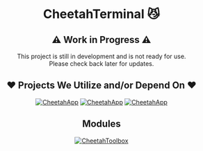 <div align="center">

# CheetahTerminal :smirk_cat:
## ⚠️ Work in Progress ⚠️

This project is still in development and is not ready for use.<br>
Please check back later for updates.<br>

## ❤️ Projects We Utilize and/or Depend On ❤️

<a href="https://github.com/CraigCraig/CheetahUtils"><img src="https://craigcraig.vercel.app/api/pin/?username=CraigCraig&repo=CheetahUtils&theme=dark" alt="CheetahApp"></a>
<a href="https://github.com/CraigCraig/CheetahApp"><img src="https://craigcraig.vercel.app/api/pin/?username=CraigCraig&repo=CheetahApp&theme=dark" alt="CheetahApp"></a>
<a href="https://github.com/moudey/Shell"><img src="https://craigcraig.vercel.app/api/pin/?username=moudey&repo=Shell&theme=dark" alt="CheetahApp"></a>

## Modules
<a href="https://github.com/CraigCraig/CheetahApp"><img src="https://craigcraig.vercel.app/api/pin/?username=CraigCraig&repo=CheetahToolbox&theme=dark" alt="CheetahToolbox"></a>

</div>
